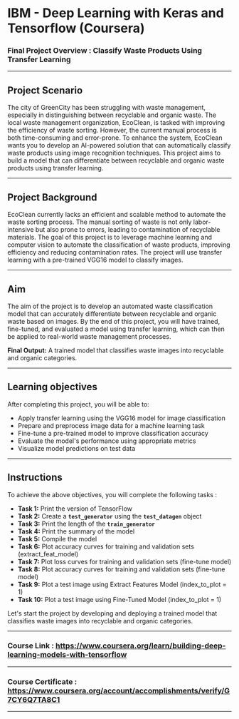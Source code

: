 # IBM - Deep Learning with Keras and Tensorflow (Coursera)
### Final Project Overview : Classify Waste Products Using Transfer Learning
---
## Project Scenario
The city of GreenCity has been struggling with waste management, especially in distinguishing between recyclable and organic waste. The local waste management organization, EcoClean, is tasked with improving the efficiency of waste sorting. However, the current manual process is both time-consuming and error-prone. To enhance the system, EcoClean wants you to develop an AI-powered solution that can automatically classify waste products using image recognition techniques. This project aims to build a model that can differentiate between recyclable and organic waste products using transfer learning.

---
## Project Background
EcoClean currently lacks an efficient and scalable method to automate the waste sorting process. The manual sorting of waste is not only labor-intensive but also prone to errors, leading to contamination of recyclable materials. The goal of this project is to leverage machine learning and computer vision to automate the classification of waste products, improving efficiency and reducing contamination rates. The project will use transfer learning with a pre-trained VGG16 model to classify images.

---
## Aim
The aim of the project is to develop an automated waste classification model that can accurately differentiate between recyclable and organic waste based on images. By the end of this project, you will have trained, fine-tuned, and evaluated a model using transfer learning, which can then be applied to real-world waste management processes.

**Final Output:** A trained model that classifies waste images into recyclable and organic categories.

---
## Learning objectives
After completing this project, you will be able to:
- Apply transfer learning using the VGG16 model for image classification
- Prepare and preprocess image data for a machine learning task
- Fine-tune a pre-trained model to improve classification accuracy
- Evaluate the model's performance using appropriate metrics
- Visualize model predictions on test data
--- 

## Instructions
To achieve the above objectives, you will complete the following tasks :
- **Task 1:** Print the version of TensorFlow
- **Task 2:** Create a **`test_generator`** using the **`test_datagen`** object
- **Task 3:** Print the length of the **`train_generator`**
- **Task 4:** Print the summary of the model
- **Task 5:** Compile the model
- **Task 6:** Plot accuracy curves for training and validation sets (extract_feat_model)
- **Task 7:** Plot loss curves for training and validation sets (fine-tune model)
- **Task 8:** Plot accuracy curves for training and validation sets (fine-tune model)
- **Task 9:** Plot a test image using Extract Features Model (index_to_plot = 1)
- **Task 10:** Plot a test image using Fine-Tuned Model (index_to_plot = 1)

Let's start the project by developing and deploying a trained model that classifies waste images into recyclable and organic categories.

---
### Course Link : https://www.coursera.org/learn/building-deep-learning-models-with-tensorflow
---
### Course Certificate : https://www.coursera.org/account/accomplishments/verify/G7CY6Q7TA8C1
---
